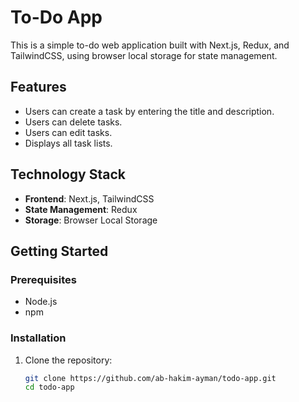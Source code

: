 # To-Do App

This is a simple to-do web application built with Next.js, Redux, and TailwindCSS, using browser local storage for state management.

## Features

- Users can create a task by entering the title and description.
- Users can delete tasks.
- Users can edit tasks.
- Displays all task lists.

## Technology Stack

- **Frontend**: Next.js, TailwindCSS
- **State Management**: Redux
- **Storage**: Browser Local Storage

## Getting Started

### Prerequisites

- Node.js
- npm

### Installation

1. Clone the repository:

   ```sh
   git clone https://github.com/ab-hakim-ayman/todo-app.git
   cd todo-app
